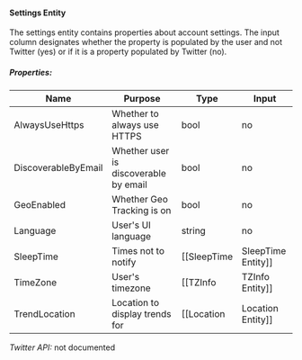 #### Settings Entity

The settings entity contains properties about account settings. The input column designates whether the property is populated by the user and not Twitter (yes) or if it is a property populated by Twitter (no).

##### Properties:

| Name | Purpose | Type | Input |
|------|---------|------|-------|
| AlwaysUseHttps | Whether to always use HTTPS | bool | no |
| DiscoverableByEmail | Whether user is discoverable by email | bool | no |
| GeoEnabled | Whether Geo Tracking is on | bool | no |
| Language | User's UI language | string | no |
| SleepTime | Times not to notify | [[SleepTime|SleepTime Entity]] | no |
| TimeZone | User's timezone | [[TZInfo|TZInfo Entity]] | no |
| TrendLocation | Location to display trends for | [[Location|Location Entity]] | no |

*Twitter API:* not documented